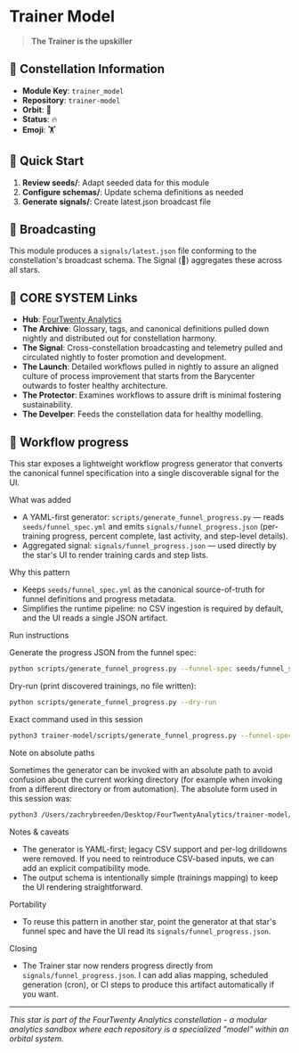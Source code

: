 # Trainer Model

> **The Trainer is the upskiller**

## 🌌 Constellation Information

- **Module Key**: `trainer_model`  
- **Repository**: `trainer-model`
- **Orbit**: 🧪
- **Status**: 🔥
- **Emoji**: 🏋️

## 🚀 Quick Start

1. **Review seeds/**: Adapt seeded data for this module
2. **Configure schemas/**: Update schema definitions as needed  
3. **Generate signals/**: Create latest.json broadcast file

## 📡 Broadcasting

This module produces a `signals/latest.json` file conforming to the constellation's broadcast schema. The Signal (📡) aggregates these across all stars.

## 🔗 CORE SYSTEM Links

- **Hub**: [FourTwenty Analytics](https://github.com/zbreeden/FourTwentyAnalytics)
- **The Archive**: Glossary, tags, and canonical definitions pulled down nightly and distributed out for constellation harmony.
- **The Signal**: Cross-constellation broadcasting and telemetry pulled and circulated nightly to foster promotion and development.
- **The Launch**: Detailed workflows pulled in nightly to assure an aligned culture of process improvement that starts from the Barycenter outwards to foster healthy architecture.
- **The Protector**: Examines workflows to assure drift is minimal fostering sustainability.
- **The Develper**: Feeds the constellation data for healthy modelling.

## 🧾 Workflow progress

This star exposes a lightweight workflow progress generator that converts the canonical funnel specification into a single discoverable signal for the UI.

What was added

- A YAML-first generator: `scripts/generate_funnel_progress.py` — reads `seeds/funnel_spec.yml` and emits `signals/funnel_progress.json` (per-training progress, percent complete, last activity, and step-level details).
- Aggregated signal: `signals/funnel_progress.json` — used directly by the star's UI to render training cards and step lists.

Why this pattern

- Keeps `seeds/funnel_spec.yml` as the canonical source-of-truth for funnel definitions and progress metadata.
- Simplifies the runtime pipeline: no CSV ingestion is required by default, and the UI reads a single JSON artifact.

Run instructions

Generate the progress JSON from the funnel spec:

```bash
python scripts/generate_funnel_progress.py --funnel-spec seeds/funnel_spec.yml --out signals/funnel_progress.json
```

Dry-run (print discovered trainings, no file written):

```bash
python scripts/generate_funnel_progress.py --dry-run
```

Exact command used in this session

```bash
python3 trainer-model/scripts/generate_funnel_progress.py --funnel-spec trainer-model/seeds/funnel_spec.yml --out trainer-model/signals/funnel_progress.json
```

Note on absolute paths

Sometimes the generator can be invoked with an absolute path to avoid confusion about the current working directory (for example when invoking from a different directory or from automation). The absolute form used in this session was:

```bash
python3 /Users/zachrybreeden/Desktop/FourTwentyAnalytics/trainer-model/scripts/generate_funnel_progress.py --funnel-spec /Users/zachrybreeden/Desktop/FourTwentyAnalytics/trainer-model/seeds/funnel_spec.yml --out /Users/zachrybreeden/Desktop/FourTwentyAnalytics/trainer-model/signals/funnel_progress.json
```

Notes & caveats

- The generator is YAML-first; legacy CSV support and per-log drilldowns were removed. If you need to reintroduce CSV-based inputs, we can add an explicit compatibility mode.
- The output schema is intentionally simple (trainings mapping) to keep the UI rendering straightforward.

Portability

- To reuse this pattern in another star, point the generator at that star's funnel spec and have the UI read its `signals/funnel_progress.json`.

Closing

- The Trainer star now renders progress directly from `signals/funnel_progress.json`. I can add alias mapping, scheduled generation (cron), or CI steps to produce this artifact automatically if you want.

---

*This star is part of the FourTwenty Analytics constellation - a modular analytics sandbox where each repository is a specialized "model" within an orbital system.*
